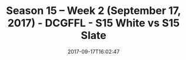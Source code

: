 ---
title: Season 15 – Week 2 (September 17, 2017) - DCGFFL - S15 White vs S15 Slate
teams-score:
- team: _teams/s15-white.md
  score: 28
- team: _teams/s15-slate.md
  score: 33
mvp: Paul Guequierre, Nikki Kasparek
game-ball: Taylor Clark, Dan Shaver
season: 15
week: 2
date: '2017-09-17T16:02:47'
pageid: season-15-week-2-september-17-2017-5699-vs-5697
---